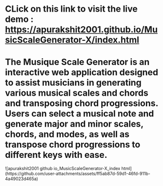 # CLick on this link to visit the live demo : https://apurakshit2001.github.io/MusicScaleGenerator-X/index.html
<h1>The Musique Scale Generator is an interactive web application designed to assist musicians in generating various musical scales and chords and transposing chord progressions. Users can select a musical note and generate major and minor scales, chords, and modes, as well as transpose chord progressions to different keys with ease.</h1>
![apurakshit2001 github io_MusicScaleGenerator-X_index html](https://github.com/user-attachments/assets/ff5ab87d-59d1-46fd-911b-4a49023d465a)
